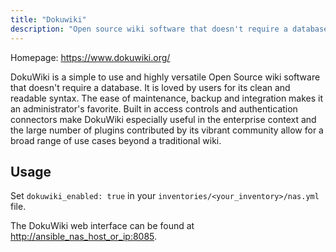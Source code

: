 ```yaml
---
title: "Dokuwiki"
description: "Open source wiki software that doesn't require a database"
---
```


Homepage: <https://www.dokuwiki.org/>

DokuWiki is a simple to use and highly versatile Open Source wiki software that doesn't require a database. It is loved by users for its clean and readable syntax. The ease of maintenance, backup and integration makes it an administrator's favorite. Built in access controls and authentication connectors make DokuWiki especially useful in the enterprise context and the large number of plugins contributed by its vibrant community allow for a broad range of use cases beyond a traditional wiki.

## Usage

Set `dokuwiki_enabled: true` in your `inventories/<your_inventory>/nas.yml` file.

The DokuWiki web interface can be found at <http://ansible_nas_host_or_ip:8085>.
